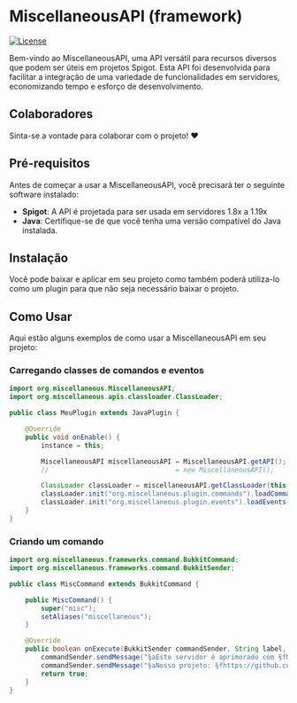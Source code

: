 # MiscellaneousAPI (framework)

[![License](https://img.shields.io/badge/License-MIT-blue.svg)](LICENSE)

Bem-vindo ao MiscellaneousAPI, uma API versátil para recursos diversos que podem ser úteis em projetos Spigot. Esta API foi desenvolvida para facilitar a integração de uma variedade de funcionalidades em servidores, economizando tempo e esforço de desenvolvimento.

## Colaboradores

Sinta-se a vontade para colaborar com o projeto! ♥

## Pré-requisitos

Antes de começar a usar a MiscellaneousAPI, você precisará ter o seguinte software instalado:

- **Spigot**: A API é projetada para ser usada em servidores 1.8x a 1.19x
- **Java**: Certifique-se de que você tenha uma versão compatível do Java instalada.

## Instalação

Você pode baixar e aplicar em seu projeto como também poderá utiliza-lo como um plugin para que não seja necessário baixar o projeto.

## Como Usar

Aqui estão alguns exemplos de como usar a MiscellaneousAPI em seu projeto:
### Carregando classes de comandos e eventos

```java
import org.miscellaneous.MiscellaneousAPI;
import org.miscellaneous.apis.classloader.ClassLoader;

public class MeuPlugin extends JavaPlugin {

    @Override
    public void onEnable() {
        instance = this;

        MiscellaneousAPI miscellaneousAPI = MiscellaneousAPI.getAPI();
        //                                = new MiscellaneousAPI();

        ClassLoader classLoader = miscellaneousAPI.getClassLoader(this);
        classLoader.init("org.miscellaneous.plugin.commands").loadCommands();
        classLoader.init("org.miscellaneous.plugin.events").loadEvents();
    }
}
```

### Criando um comando

```java
import org.miscellaneous.frameworks.command.BukkitCommand;
import org.miscellaneous.frameworks.command.BukkitSender;

public class MiscCommand extends BukkitCommand {

    public MiscCommand() {
        super("misc");
        setAliases("miscellaneous");
    }

    @Override
    public boolean onExecute(BukkitSender commandSender, String label, String[] args) {
        commandSender.sendMessage("§aEste servidor é aprimorado com §fMiscellaneousAPI§a!");
        commandSender.sendMessage("§aNosso projeto: §fhttps://github.com/fleivinho/miscellaneous");
        return true;
    }
}
